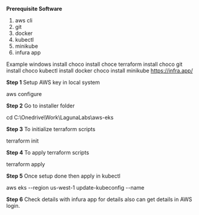 **Prerequisite Software**
1. aws cli
2. git
3. docker
4. kubectl
5. minikube
6. infura app

Example windows 
install choco
install choce terraform
install choco git
install choco kubectl
install docker
choco install minikube
https://infra.app/

**Step 1**
Setup AWS key in local system

aws configure

**Step 2**
Go to installer folder

cd C:\Onedrive\Work\LagunaLabs\aws-eks

**Step 3**
To initialize terraform scripts

terraform init

**Step 4**
To apply terraform scripts

terraform apply

**Step 5**
Once setup done then apply in kubectl

aws eks --region us-west-1 update-kubeconfig --name <aws eks name>

**Step 6**
Check details with infura app for details also can get details in AWS login.
